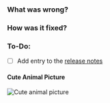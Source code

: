 ### What was wrong?



### How was it fixed?



### To-Do:

- [ ] Add entry to the [release notes](https://github.com/ethereum/eth-tester/blob/master/newsfragments/README.md)

#### Cute Animal Picture

![Cute animal picture]()
